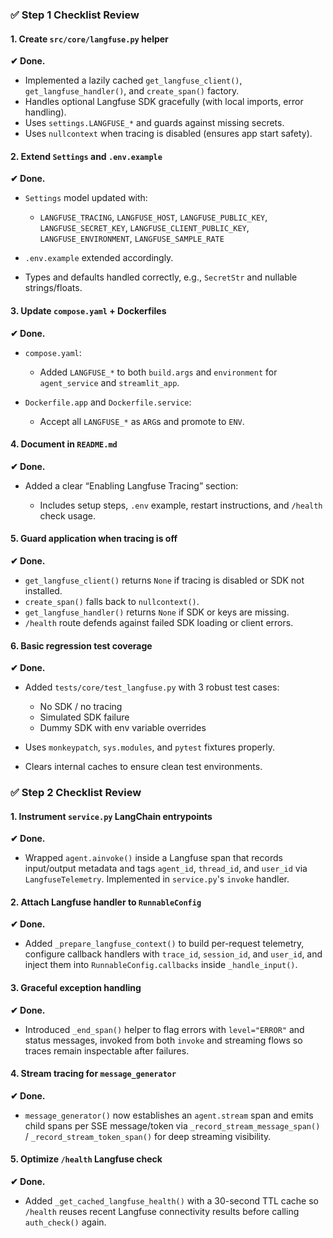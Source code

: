 ### ✅ **Step 1 Checklist Review**

#### 1. **Create `src/core/langfuse.py` helper**

**✔ Done.**

* Implemented a lazily cached `get_langfuse_client()`, `get_langfuse_handler()`, and `create_span()` factory.
* Handles optional Langfuse SDK gracefully (with local imports, error handling).
* Uses `settings.LANGFUSE_*` and guards against missing secrets.
* Uses `nullcontext` when tracing is disabled (ensures app start safety).

#### 2. **Extend `Settings` and `.env.example`**

**✔ Done.**

* `Settings` model updated with:

  * `LANGFUSE_TRACING`, `LANGFUSE_HOST`, `LANGFUSE_PUBLIC_KEY`, `LANGFUSE_SECRET_KEY`, `LANGFUSE_CLIENT_PUBLIC_KEY`, `LANGFUSE_ENVIRONMENT`, `LANGFUSE_SAMPLE_RATE`
* `.env.example` extended accordingly.
* Types and defaults handled correctly, e.g., `SecretStr` and nullable strings/floats.

#### 3. **Update `compose.yaml` + Dockerfiles**

**✔ Done.**

* `compose.yaml`:

  * Added `LANGFUSE_*` to both `build.args` and `environment` for `agent_service` and `streamlit_app`.
* `Dockerfile.app` and `Dockerfile.service`:

  * Accept all `LANGFUSE_*` as `ARG`s and promote to `ENV`.

#### 4. **Document in `README.md`**

**✔ Done.**

* Added a clear “Enabling Langfuse Tracing” section:

  * Includes setup steps, `.env` example, restart instructions, and `/health` check usage.

#### 5. **Guard application when tracing is off**

**✔ Done.**

* `get_langfuse_client()` returns `None` if tracing is disabled or SDK not installed.
* `create_span()` falls back to `nullcontext()`.
* `get_langfuse_handler()` returns `None` if SDK or keys are missing.
* `/health` route defends against failed SDK loading or client errors.

#### 6. **Basic regression test coverage**

**✔ Done.**

* Added `tests/core/test_langfuse.py` with 3 robust test cases:

  * No SDK / no tracing
  * Simulated SDK failure
  * Dummy SDK with env variable overrides
* Uses `monkeypatch`, `sys.modules`, and `pytest` fixtures properly.
* Clears internal caches to ensure clean test environments.

### ✅ **Step 2 Checklist Review**

#### 1. **Instrument `service.py` LangChain entrypoints**

**✔ Done.**

* Wrapped `agent.ainvoke()` inside a Langfuse span that records input/output metadata and tags `agent_id`, `thread_id`, and `user_id` via `LangfuseTelemetry`. Implemented in `service.py`'s `invoke` handler.

#### 2. **Attach Langfuse handler to `RunnableConfig`**

**✔ Done.**

* Added `_prepare_langfuse_context()` to build per-request telemetry, configure callback handlers with `trace_id`, `session_id`, and `user_id`, and inject them into `RunnableConfig.callbacks` inside `_handle_input()`.

#### 3. **Graceful exception handling**

**✔ Done.**

* Introduced `_end_span()` helper to flag errors with `level="ERROR"` and status messages, invoked from both `invoke` and streaming flows so traces remain inspectable after failures.

#### 4. **Stream tracing for `message_generator`**

**✔ Done.**

* `message_generator()` now establishes an `agent.stream` span and emits child spans per SSE message/token via `_record_stream_message_span()` / `_record_stream_token_span()` for deep streaming visibility.

#### 5. **Optimize `/health` Langfuse check**

**✔ Done.**

* Added `_get_cached_langfuse_health()` with a 30-second TTL cache so `/health` reuses recent Langfuse connectivity results before calling `auth_check()` again.

